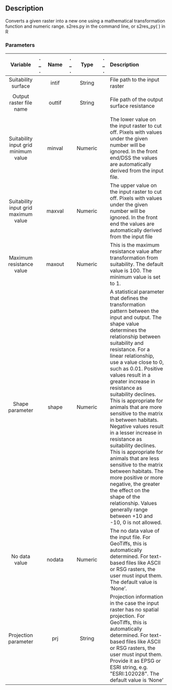## Description

Converts a given raster into a new one using a mathematical transformation function and numeric range. s2res.py in the command line, or s2res_py( ) in R

###  Parameters

| Variable          | .  _  . | Name            | .  _  .  |   Type | .  _  . | Description |
| :---------------: | :--: |:--------------:  | :----: | :-----------------: | :--: |:---------- |
|Suitability surface|   |intif|     | String|      | File path to the input raster|
| | | | | | | |
|Output raster file name|   | outtif|      | String|      | File path of the output surface resistance|
| | | | | | | |
|Suitability input grid minimum value|      | minval|       | Numeric|      |The lower value on the input raster to cut off. Pixels with values under the given number will be ignored. In the front end/DSS the values are automatically derived from the input file.|
|Suitability input grid maximum value|      | maxval|      | Numeric|       | The upper value on the input raster to cut off. Pixels with values under the given number will be ignored. In the front end the values are automatically derived from the input file|
|Maximum resistance value|   |maxout|   |Numeric|   |This is the maximum resistance value after transformation from suitability. The default value is 100.  The minimum value is set to 1.|
|Shape parameter|  |shape|       | Numeric|       | A statistical parameter that defines the transformation pattern between the input and output. The shape value determines the relationship between suitability and resistance. For a linear relationship, use a value close to 0, such as 0.01. Positive values result in a greater increase in resistance as suitability declines. This is appropriate for animals that are more sensitive to the matrix in between habitats. Negative values result in a lesser increase in resistance as suitability declines. This is appropriate for animals that are less sensitive to the matrix between habitats. The more positive or more negative, the greater the effect on the shape of the relationship. Values generally range between +10 and -10, 0 is not allowed.|
|No data value |      |nodata|       |Numeric|      |The no data value of the input file. For GeoTiffs, this is automatically determined. For text-based files like ASCII or RSG rasters, the user must input them. The default value is ‘None’.|
|Projection parameter|  |prj|  |String|  |Projection information in the case the input raster  has no spatial projection. For GeoTiffs, this is automatically determined. For text-based files like ASCII or RSG rasters, the user must input them. Provide it as EPSG or ESRI string, e.g. "ESRI:102028". The default value is ‘None’|


